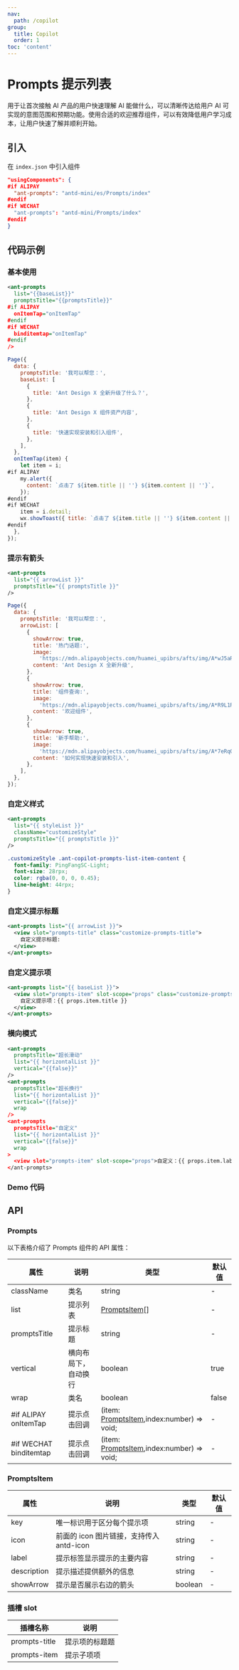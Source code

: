```yaml
---
nav:
  path: /copilot
group:
  title: Copilot
  order: 1
toc: 'content'
---
```


# Prompts 提示列表

用于让首次接触 AI 产品的用户快速理解 AI 能做什么，可以清晰传达给用户 AI 可实现的意图范围和预期功能。使用合适的欢迎推荐组件，可以有效降低用户学习成本，让用户快速了解并顺利开始。

## 引入

在 `index.json` 中引入组件

```json
"usingComponents": {
#if ALIPAY
  "ant-prompts": "antd-mini/es/Prompts/index"
#endif
#if WECHAT
  "ant-prompts": "antd-mini/Prompts/index"
#endif
}
```

## 代码示例

### 基本使用

```xml
<ant-prompts
  list="{{baseList}}"
  promptsTitle="{{promptsTitle}}"
#if ALIPAY
  onItemTap="onItemTap"
#endif
#if WECHAT
  binditemtap="onItemTap"
#endif
/>
```

```js
Page({
  data: {
    promptsTitle: '我可以帮您：',
    baseList: [
      {
        title: 'Ant Design X 全新升级了什么？',
      },
      {
        title: 'Ant Design X 组件资产内容',
      },
      {
        title: '快速实现安装和引入组件',
      },
    ],
  },
  onItemTap(item) {
    let item = i;
#if ALIPAY
    my.alert({
      content: `点击了 ${item.title || ''} ${item.content || ''}`,
    });
#endif
#if WECHAT
    item = i.detail;
    wx.showToast({ title: `点击了 ${item.title || ''} ${item.content || ''}` });
#endif
  },
});
```

### 提示有箭头

```xml
<ant-prompts
  list="{{ arrowList }}"
  promptsTitle="{{ promptsTitle }}"
/>
```

```js
Page({
  data: {
    promptsTitle: '我可以帮您：',
    arrowList: [
      {
        showArrow: true,
        title: '热门话题:',
        image:
          'https://mdn.alipayobjects.com/huamei_upibrs/afts/img/A*wJ5aRpr2q1wAAAAAAAAAAAAADkx8AQ/original',
        content: 'Ant Design X 全新升级',
      },
      {
        showArrow: true,
        title: '组件查询:',
        image:
          'https://mdn.alipayobjects.com/huamei_upibrs/afts/img/A*R9L1RLo4x58AAAAAAAAAAAAADkx8AQ/original',
        content: '欢迎组件',
      },
      {
        showArrow: true,
        title: '新手帮助:',
        image:
          'https://mdn.alipayobjects.com/huamei_upibrs/afts/img/A*7eRqQ4JpdccAAAAAAAAAAAAADkx8AQ/original',
        content: '如何实现快速安装和引入',
      },
    ],
  },
});
```

### 自定义样式

```xml
<ant-prompts
  list="{{ styleList }}"
  className="customizeStyle"
  promptsTitle="{{ promptsTitle }}"
/>
```

```css
.customizeStyle .ant-copilot-prompts-list-item-content {
  font-family: PingFangSC-Light;
  font-size: 28rpx;
  color: rgba(0, 0, 0, 0.45);
  line-height: 44rpx;
}
```

### 自定义提示标题

```xml
<ant-prompts list="{{ arrowList }}">
  <view slot="prompts-title" class="customize-prompts-title">
    自定义提示标题:
  </view>
</ant-prompts>
```

### 自定义提示项

```xml
<ant-prompts list="{{ baseList }}">
  <view slot="prompts-item" slot-scope="props" class="customize-prompts-item">
    自定义提示项：{{ props.item.title }}
  </view>
</ant-prompts>
```

### 横向模式

```xml
<ant-prompts
  promptsTitle="超长滑动"
  list="{{ horizontalList }}"
  vertical="{{false}}"
/>
<ant-prompts
  promptsTitle="超长换行"
  list="{{ horizontalList }}"
  vertical="{{false}}"
  wrap
/>
<ant-prompts
  promptsTitle="自定义"
  list="{{ horizontalList }}"
  vertical="{{false}}"
  wrap
>
  <view slot="prompts-item" slot-scope="props">自定义：{{ props.item.label }}</view>
</ant-prompts>
```

### Demo 代码

<code src='../../copilot-demo/pages/Prompts/index'></code>

## API

### Prompts

以下表格介绍了 Prompts 组件的 API 属性：

| 属性                   | 说明                 | 类型                                                      | 默认值 |
| ---------------------- | -------------------- | --------------------------------------------------------- | ------ |
| className              | 类名                 | string                                                    | -      |
| list                   | 提示列表             | [PromptsItem](#promptsitem)[]                             | -      |
| promptsTitle           | 提示标题             | string                                                    | -      |
| vertical               | 横向布局下，自动换行 | boolean                                                   | true   |
| wrap                   | 类名                 | boolean                                                   | false  |
| #if ALIPAY onItemTap   | 提示点击回调         | (item: [PromptsItem](#promptsitem),index:number) => void; | -      |
| #if WECHAT binditemtap | 提示点击回调         | (item: [PromptsItem](#promptsitem),index:number) => void; | -      |

### PromptsItem

| 属性        | 说明                                     | 类型    | 默认值 |
| ----------- | ---------------------------------------- | ------- | ------ |
| key         | 唯一标识用于区分每个提示项               | string  | -      |
| icon        | 前面的 icon 图片链接，支持传入 antd-icon | string  | -      |
| label       | 提示标签显示提示的主要内容               | string  | -      |
| description | 提示描述提供额外的信息                   | string  | -      |
| showArrow   | 提示是否展示右边的箭头                   | boolean | -      |

### 插槽 slot

| 插槽名称      | 说明           |
| ------------- | -------------- |
| prompts-title | 提示项的标题题 |
| prompts-item  | 提示子项项     |
